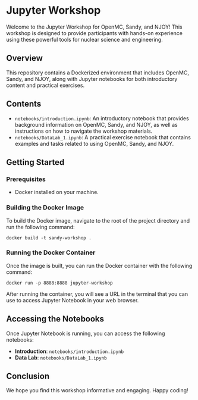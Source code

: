 # Jupyter Workshop

Welcome to the Jupyter Workshop for OpenMC, Sandy, and NJOY! This workshop is designed to provide participants with hands-on experience using these powerful tools for nuclear science and engineering.

## Overview

This repository contains a Dockerized environment that includes OpenMC, Sandy, and NJOY, along with Jupyter notebooks for both introductory content and practical exercises.

## Contents

- `notebooks/introduction.ipynb`: An introductory notebook that provides background information on OpenMC, Sandy, and NJOY, as well as instructions on how to navigate the workshop materials.
- `notebooks/DataLab_1.ipynb`: A practical exercise notebook that contains examples and tasks related to using OpenMC, Sandy, and NJOY.

## Getting Started

### Prerequisites

- Docker installed on your machine.

### Building the Docker Image

To build the Docker image, navigate to the root of the project directory and run the following command:

```
docker build -t sandy-workshop .
```

### Running the Docker Container

Once the image is built, you can run the Docker container with the following command:

```
docker run -p 8888:8888 jupyter-workshop
```

After running the container, you will see a URL in the terminal that you can use to access Jupyter Notebook in your web browser.

## Accessing the Notebooks

Once Jupyter Notebook is running, you can access the following notebooks:

- **Introduction**: `notebooks/introduction.ipynb`
- **Data Lab**: `notebooks/DataLab_1.ipynb`

## Conclusion

We hope you find this workshop informative and engaging. Happy coding!